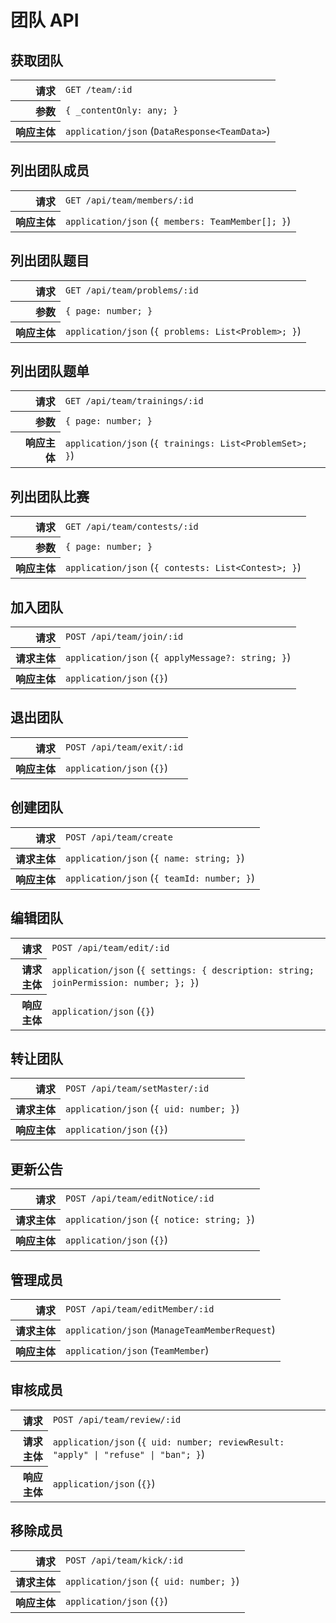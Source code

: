 # 团队 API

## 获取团队

<table>
  <tr>
    <th align="right">请求</th>
    <td><code>GET /team/:id</code></td>
  </tr>
  <tr>
    <th align="right">参数</th>
    <td><code>{ _contentOnly: any; }</code></td>
  </tr>
  <tr>
    <th align="right">响应主体</th>
    <td><code>application/json</code> (<code>DataResponse&lt;TeamData&gt;</code>)</td>
  </tr>
</table>

## 列出团队成员

<table>
  <tr>
    <th align="right">请求</th>
    <td><code>GET /api/team/members/:id</code></td>
  </tr>
  <tr>
    <th align="right">响应主体</th>
    <td><code>application/json</code> (<code>{ members: TeamMember[]; }</code>)</td>
  </tr>
</table>

## 列出团队题目

<table> 
  <tr>
    <th align="right">请求</th>
    <td><code>GET /api/team/problems/:id</code></td>
  </tr>
  <tr>
    <th align="right">参数</th>
    <td><code>{ page: number; }</code></td>
  </tr>
  <tr>
    <th align="right">响应主体</th>
    <td><code>application/json</code> (<code>{ problems: List&lt;Problem&gt;; }</code>)</td>
  </tr>
</table>

## 列出团队题单

<table>
  <tr>
    <th align="right">请求</th>
    <td><code>GET /api/team/trainings/:id</code></td>
  </tr>
  <tr>
    <th align="right">参数</th>
    <td><code>{ page: number; }</code></td>
  </tr>
  <tr>
    <th align="right">响应主体</th>
    <td><code>application/json</code> (<code>{ trainings: List&lt;ProblemSet&gt;; }</code>)</td>
  </tr>
</table>

## 列出团队比赛

<table>
  <tr>
    <th align="right">请求</th>
    <td><code>GET /api/team/contests/:id</code></td>
  </tr>
  <tr>
    <th align="right">参数</th>
    <td><code>{ page: number; }</code></td>
  </tr>
  <tr>
    <th align="right">响应主体</th>
    <td><code>application/json</code> (<code>{ contests: List&lt;Contest&gt;; }</code>)</td>
  </tr>
</table>

## 加入团队

<table>
  <tr>
    <th align="right">请求</th>
    <td><code>POST /api/team/join/:id</code></td>
  </tr>
  <tr>
    <th align="right">请求主体</th>
    <td><code>application/json</code> (<code>{ applyMessage?: string; }</code>)</td>
  </tr>
  <tr>
    <th align="right">响应主体</th>
    <td><code>application/json</code> (<code>{}</code>)</td>
  </tr>
</table>

## 退出团队

<table>
  <tr>
    <th align="right">请求</th>
    <td><code>POST /api/team/exit/:id</code></td>
  </tr>
  <tr>
    <th align="right">响应主体</th>
    <td><code>application/json</code> (<code>{}</code>)</td>
  </tr>
</table>

## 创建团队

<table>
  <tr>
    <th align="right">请求</th>
    <td><code>POST /api/team/create</code></td>
  </tr>
  <tr>
    <th align="right">请求主体</th>
    <td><code>application/json</code> (<code>{ name: string; }</code>)</td>
  </tr>
  <tr>
    <th align="right">响应主体</th>
    <td><code>application/json</code> (<code>{ teamId: number; }</code>)</td>
  </tr>
</table>

## 编辑团队

<table>
  <tr>
    <th align="right">请求</th>
    <td><code>POST /api/team/edit/:id</code></td>
  </tr>
  <tr>
    <th align="right">请求主体</th>
    <td><code>application/json</code> (<code>{ settings: { description: string; joinPermission: number; }; }</code>)</td>
  </tr>
  <tr>
    <th align="right">响应主体</th>
    <td><code>application/json</code> (<code>{}</code>)</td>
  </tr>
</table>

## 转让团队

<table>
  <tr>
    <th align="right">请求</th>
    <td><code>POST /api/team/setMaster/:id</code></td>
  </tr>
  <tr>
    <th align="right">请求主体</th>
    <td><code>application/json</code> (<code>{ uid: number; }</code>)</td>
  </tr>
  <tr>
    <th align="right">响应主体</th>
    <td><code>application/json</code> (<code>{}</code>)</td>
  </tr>
</table>

## 更新公告

<table>
  <tr>
    <th align="right">请求</th>
    <td><code>POST /api/team/editNotice/:id</code></td>
  </tr>
  <tr>
    <th align="right">请求主体</th>
    <td><code>application/json</code> (<code>{ notice: string; }</code>)</td>
  </tr>
  <tr>
    <th align="right">响应主体</th>
    <td><code>application/json</code> (<code>{}</code>)</td>
  </tr>
</table>

## 管理成员

<table>
  <tr>
    <th align="right">请求</th>
    <td><code>POST /api/team/editMember/:id</code></td>
  </tr>
  <tr>
    <th align="right">请求主体</th>
    <td><code>application/json</code> (<code>ManageTeamMemberRequest</code>)</td>
  </tr>
  <tr>
    <th align="right">响应主体</th>
    <td><code>application/json</code> (<code>TeamMember</code>)</td>
  </tr>
</table>

## 审核成员

<table>
  <tr>
    <th align="right">请求</th>
    <td><code>POST /api/team/review/:id</code></td>
  </tr>
  <tr>
    <th align="right">请求主体</th>
    <td><code>application/json</code> (<code>{ uid: number; reviewResult: "apply" | "refuse" | "ban"; }</code>)</td>
  </tr>
  <tr>
    <th align="right">响应主体</th>
    <td><code>application/json</code> (<code>{}</code>)</td>
  </tr>
</table>

## 移除成员

<table>
  <tr>
    <th align="right">请求</th>
    <td><code>POST /api/team/kick/:id</code></td>
  </tr>
  <tr>
    <th align="right">请求主体</th>
    <td><code>application/json</code> (<code>{ uid: number; }</code>)</td>
  </tr>
  <tr>
    <th align="right">响应主体</th>
    <td><code>application/json</code> (<code>{}</code>)</td>
  </tr>
</table>

